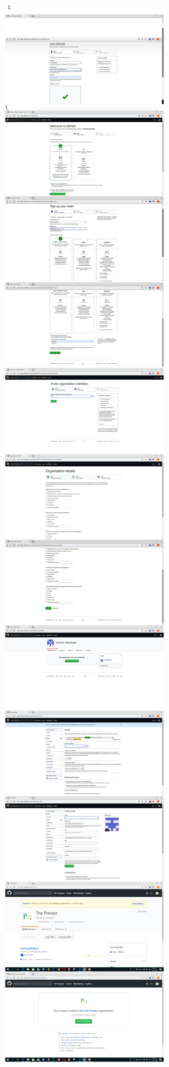 
1. 
![Join Github](images/git-1.png)
1. 
![Wellcome To Github](images/git-2.png)
![Sign Up TO Github](images/git-3.png)
![Invite Organization Members](images/git-4.png)
![Organization details](images/git-5.png)
![Join Github](images/git-6.png)
![Join Github](images/git-7.png)
![Your Profile](images/git-8.png)
![Your Profile](images/git-9.png)
![Your Profile](images/git-10.png)
![view invitation](images/git-11.png)
![Join the pressz](images/git-12.png)